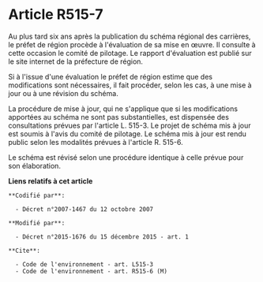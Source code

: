 # Article R515-7

Au plus tard six ans après la publication du schéma régional des carrières, le préfet de région procède à l'évaluation de sa
mise en œuvre. Il consulte à cette occasion le comité de pilotage. Le rapport d'évaluation est publié sur le site internet de
la préfecture de région. 

Si à l'issue d'une évaluation le préfet de région estime que des modifications sont nécessaires, il fait procéder, selon les
cas, à une mise à jour ou à une révision du schéma. 

La procédure de mise à jour, qui ne s'applique que si les modifications apportées au schéma ne sont pas substantielles, est
dispensée des consultations prévues par l'article L. 515-3. Le projet de schéma mis à jour est soumis à l'avis du comité de
pilotage. Le schéma mis à jour est rendu public selon les modalités prévues à l'article R. 515-6. 

Le schéma est révisé selon une procédure identique à celle prévue pour son élaboration.

**Liens relatifs à cet article**

	**Codifié par**:

	  - Décret n°2007-1467 du 12 octobre 2007

	**Modifié par**:

	  - Décret n°2015-1676 du 15 décembre 2015 - art. 1

	**Cite**:

	  - Code de l'environnement - art. L515-3
	  - Code de l'environnement - art. R515-6 (M)
